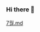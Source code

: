 ### Hi there 👋

<!--
**DonghyeonKim94/DonghyeonKim94** is a ✨ _special_ ✨ repository because its `README.md` (this file) appears on your GitHub profile.

Here are some ideas to get you started:

- 🔭 I’m currently working on ...
- 🌱 I’m currently learning ...
- 👯 I’m looking to collaborate on ...
- 🤔 I’m looking for help with ...
- 💬 Ask me about ...
- 📫 How to reach me: ...
- 😄 Pronouns: ...
- ⚡ Fun fact: ...
-->
[7월.md](https://github.com/DonghyeonKim94/DonghyeonKim94/files/9109800/7.md)
